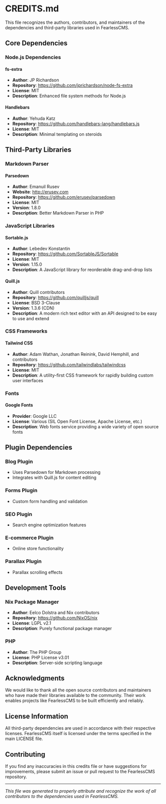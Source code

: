 # CREDITS.md

This file recognizes the authors, contributors, and maintainers of the dependencies and third-party libraries used in FearlessCMS.

## Core Dependencies

### Node.js Dependencies

#### fs-extra
- **Author**: JP Richardson
- **Repository**: https://github.com/jprichardson/node-fs-extra
- **License**: MIT
- **Description**: Enhanced file system methods for Node.js

#### Handlebars
- **Author**: Yehuda Katz
- **Repository**: https://github.com/handlebars-lang/handlebars.js
- **License**: MIT
- **Description**: Minimal templating on steroids

## Third-Party Libraries

### Markdown Parser

#### Parsedown
- **Author**: Emanuil Rusev
- **Website**: http://erusev.com
- **Repository**: https://github.com/erusev/parsedown
- **License**: MIT
- **Version**: 1.8.0
- **Description**: Better Markdown Parser in PHP

### JavaScript Libraries

#### Sortable.js
- **Author**: Lebedev Konstantin
- **Repository**: https://github.com/SortableJS/Sortable
- **License**: MIT
- **Version**: 1.15.0
- **Description**: A JavaScript library for reorderable drag-and-drop lists

#### Quill.js
- **Author**: Quill contributors
- **Repository**: https://github.com/quilljs/quill
- **License**: BSD 3-Clause
- **Version**: 1.3.6 (CDN)
- **Description**: A modern rich text editor with an API designed to be easy to use and extend

### CSS Frameworks

#### Tailwind CSS
- **Author**: Adam Wathan, Jonathan Reinink, David Hemphill, and contributors
- **Repository**: https://github.com/tailwindlabs/tailwindcss
- **License**: MIT
- **Description**: A utility-first CSS framework for rapidly building custom user interfaces

### Fonts

#### Google Fonts
- **Provider**: Google LLC
- **License**: Various (SIL Open Font License, Apache License, etc.)
- **Description**: Web fonts service providing a wide variety of open source fonts

## Plugin Dependencies

### Blog Plugin
- Uses Parsedown for Markdown processing
- Integrates with Quill.js for content editing

### Forms Plugin
- Custom form handling and validation

### SEO Plugin
- Search engine optimization features

### E-commerce Plugin
- Online store functionality

### Parallax Plugin
- Parallax scrolling effects

## Development Tools

### Nix Package Manager
- **Author**: Eelco Dolstra and Nix contributors
- **Repository**: https://github.com/NixOS/nix
- **License**: LGPL v2.1
- **Description**: Purely functional package manager

### PHP
- **Author**: The PHP Group
- **License**: PHP License v3.01
- **Description**: Server-side scripting language

## Acknowledgments

We would like to thank all the open source contributors and maintainers who have made their libraries available to the community. Their work enables projects like FearlessCMS to be built efficiently and reliably.

## License Information

All third-party dependencies are used in accordance with their respective licenses. FearlessCMS itself is licensed under the terms specified in the main LICENSE file.

## Contributing

If you find any inaccuracies in this credits file or have suggestions for improvements, please submit an issue or pull request to the FearlessCMS repository.

---

*This file was generated to properly attribute and recognize the work of all contributors to the dependencies used in FearlessCMS.* 